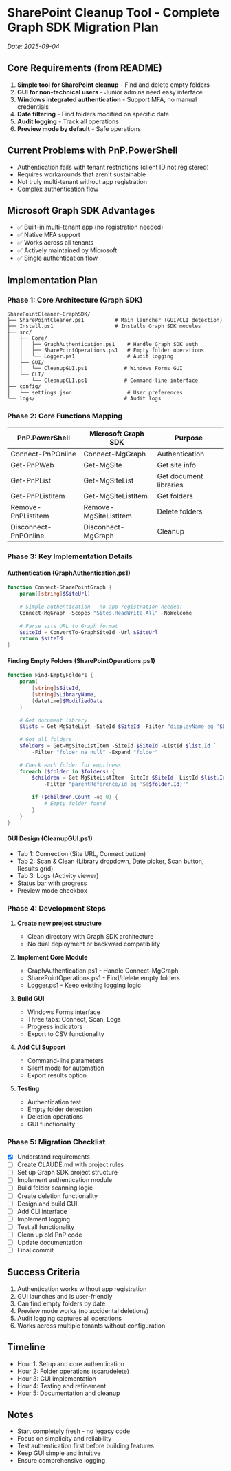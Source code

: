 # SharePoint Cleanup Tool - Complete Graph SDK Migration Plan
*Date: 2025-09-04*

## Core Requirements (from README)
1. **Simple tool for SharePoint cleanup** - Find and delete empty folders
2. **GUI for non-technical users** - Junior admins need easy interface  
3. **Windows integrated authentication** - Support MFA, no manual credentials
4. **Date filtering** - Find folders modified on specific date
5. **Audit logging** - Track all operations
6. **Preview mode by default** - Safe operations

## Current Problems with PnP.PowerShell
- Authentication fails with tenant restrictions (client ID not registered)
- Requires workarounds that aren't sustainable
- Not truly multi-tenant without app registration
- Complex authentication flow

## Microsoft Graph SDK Advantages
- ✅ Built-in multi-tenant app (no registration needed)
- ✅ Native MFA support
- ✅ Works across all tenants
- ✅ Actively maintained by Microsoft
- ✅ Single authentication flow

## Implementation Plan

### Phase 1: Core Architecture (Graph SDK)
```
SharePointCleaner-GraphSDK/
├── SharePointCleaner.ps1          # Main launcher (GUI/CLI detection)
├── Install.ps1                    # Installs Graph SDK modules
├── src/
│   ├── Core/
│   │   ├── GraphAuthentication.ps1    # Handle Graph SDK auth
│   │   ├── SharePointOperations.ps1   # Empty folder operations
│   │   └── Logger.ps1                 # Audit logging
│   ├── GUI/
│   │   └── CleanupGUI.ps1            # Windows Forms GUI
│   └── CLI/
│       └── CleanupCLI.ps1            # Command-line interface
├── config/
│   └── settings.json                  # User preferences
└── logs/                             # Audit logs
```

### Phase 2: Core Functions Mapping

| PnP.PowerShell | Microsoft Graph SDK | Purpose |
|----------------|-------------------|----------|
| Connect-PnPOnline | Connect-MgGraph | Authentication |
| Get-PnPWeb | Get-MgSite | Get site info |
| Get-PnPList | Get-MgSiteList | Get document libraries |
| Get-PnPListItem | Get-MgSiteListItem | Get folders |
| Remove-PnPListItem | Remove-MgSiteListItem | Delete folders |
| Disconnect-PnPOnline | Disconnect-MgGraph | Cleanup |

### Phase 3: Key Implementation Details

#### Authentication (GraphAuthentication.ps1)
```powershell
function Connect-SharePointGraph {
    param([string]$SiteUrl)
    
    # Simple authentication - no app registration needed!
    Connect-MgGraph -Scopes "Sites.ReadWrite.All" -NoWelcome
    
    # Parse site URL to Graph format
    $siteId = ConvertTo-GraphSiteId -Url $SiteUrl
    return $siteId
}
```

#### Finding Empty Folders (SharePointOperations.ps1)
```powershell
function Find-EmptyFolders {
    param(
        [string]$SiteId,
        [string]$LibraryName,
        [datetime]$ModifiedDate
    )
    
    # Get document library
    $lists = Get-MgSiteList -SiteId $SiteId -Filter "displayName eq '$LibraryName'"
    
    # Get all folders
    $folders = Get-MgSiteListItem -SiteId $SiteId -ListId $list.Id `
        -Filter "folder ne null" -Expand "folder"
    
    # Check each folder for emptiness
    foreach ($folder in $folders) {
        $children = Get-MgSiteListItem -SiteId $SiteId -ListId $list.Id `
            -Filter "parentReference/id eq '$($folder.Id)'"
        
        if ($children.Count -eq 0) {
            # Empty folder found
        }
    }
}
```

#### GUI Design (CleanupGUI.ps1)
- Tab 1: Connection (Site URL, Connect button)
- Tab 2: Scan & Clean (Library dropdown, Date picker, Scan button, Results grid)
- Tab 3: Logs (Activity viewer)
- Status bar with progress
- Preview mode checkbox

### Phase 4: Development Steps

1. **Create new project structure**
   - Clean directory with Graph SDK architecture
   - No dual deployment or backward compatibility

2. **Implement Core Module**
   - GraphAuthentication.ps1 - Handle Connect-MgGraph
   - SharePointOperations.ps1 - Find/delete empty folders
   - Logger.ps1 - Keep existing logging logic

3. **Build GUI**
   - Windows Forms interface
   - Three tabs: Connect, Scan, Logs
   - Progress indicators
   - Export to CSV functionality

4. **Add CLI Support**
   - Command-line parameters
   - Silent mode for automation
   - Export results option

5. **Testing**
   - Authentication test
   - Empty folder detection
   - Deletion operations
   - GUI functionality

### Phase 5: Migration Checklist

- [x] Understand requirements
- [ ] Create CLAUDE.md with project rules
- [ ] Set up Graph SDK project structure
- [ ] Implement authentication module
- [ ] Build folder scanning logic
- [ ] Create deletion functionality
- [ ] Design and build GUI
- [ ] Add CLI interface
- [ ] Implement logging
- [ ] Test all functionality
- [ ] Clean up old PnP code
- [ ] Update documentation
- [ ] Final commit

## Success Criteria
1. Authentication works without app registration
2. GUI launches and is user-friendly
3. Can find empty folders by date
4. Preview mode works (no accidental deletions)
5. Audit logging captures all operations
6. Works across multiple tenants without configuration

## Timeline
- Hour 1: Setup and core authentication
- Hour 2: Folder operations (scan/delete)
- Hour 3: GUI implementation
- Hour 4: Testing and refinement
- Hour 5: Documentation and cleanup

## Notes
- Start completely fresh - no legacy code
- Focus on simplicity and reliability
- Test authentication first before building features
- Keep GUI simple and intuitive
- Ensure comprehensive logging